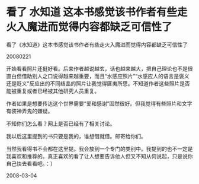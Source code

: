 # 看了 水知道 这本书感觉该书作者有些走火入魔进而觉得内容都缺乏可信性了

看了《水知道》这本书感觉该书作者有些走火入魔进而觉得内容都缺乏可信性了

20080221

开始看看照片还挺好看。后来作者越说越玄，话也越来越大，把自己理论也不是很直白但借助别人之口说得越来越重要，而且“水感应照片”“水感应人的语言是褒义还是贬义”反应出的不同结晶的照片让我觉得匪夷所思。不知道作者这些照片是否能被重复或者已经被其他研究人员重复。

作者如果是想要传达这个世界需要“爱和感谢”固然很好。但我觉得有些照片和文字有装神弄鬼的嫌疑。

不知你们怎么看？网上是否已经有了相关讨论。

我以后这里提到的书只要是我的，谁想借就借。邮寄给你们。

当然我看得书不会都在这里提。我会放到一个专门的类别中。我提到的也不一定是我喜欢和推荐的。真正喜欢的看了让人想要告诉他人但又不知从何说起，只是说你自己快去看看吧。：）

2008-03-04